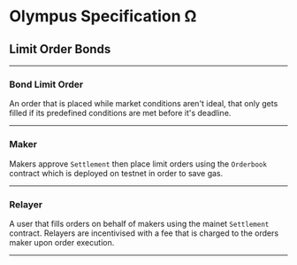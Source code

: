 # Olympus Specification Ω

## Limit Order Bonds

___

### Bond Limit Order

An order that is placed while market conditions aren't ideal, that only gets filled if its predefined conditions are met before it's deadline.

___

### Maker

Makers approve `Settlement` then place limit orders using the `Orderbook` contract which is deployed on testnet in order to save gas.

___

### Relayer

A user that fills orders on behalf of makers using the mainet `Settlement` contract. Relayers are incentivised with a fee that is charged to the orders maker upon order execution.

___
